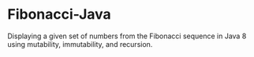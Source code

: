 # Fibonacci-Java
Displaying a given set of numbers from the Fibonacci sequence in Java 8 using mutability, immutability, and recursion. 
